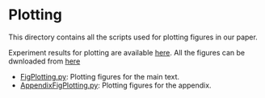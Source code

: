 # Plotting

This directory contains all the scripts used for plotting figures in our paper. 

Experiment results for plotting are available [here](https://drive.google.com/file/d/1t6SF6GXOHYJCj-pCzhyV9ZG9OZlxY81R/view?usp=sharing). All the figures can be dwnloaded from [here](https://drive.google.com/file/d/17JL2Gv2KIsEhtwOiuVqCHixG_DXpVumn/view?usp=sharing) 

- [FigPlotting.py](./FigPlotting.py): Plotting figures for the main text.
- [AppendixFigPlotting.py](./AppendixFigPlotting.py): Plotting figures for the appendix.